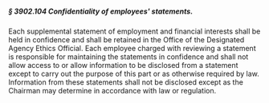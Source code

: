 ##### § 3902.104 Confidentiality of employees' statements. #####

Each supplemental statement of employment and financial interests shall be held in confidence and shall be retained in the Office of the Designated Agency Ethics Official. Each employee charged with reviewing a statement is responsible for maintaining the statements in confidence and shall not allow access to or allow information to be disclosed from a statement except to carry out the purpose of this part or as otherwise required by law. Information from these statements shall not be disclosed except as the Chairman may determine in accordance with law or regulation.